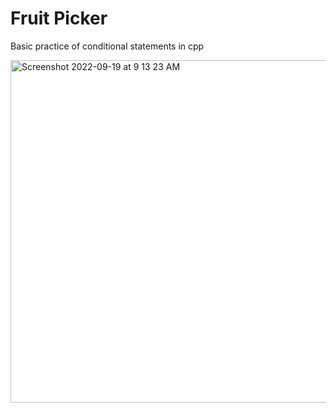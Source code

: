 # Fruit Picker
Basic practice of conditional statements in cpp

<img width="548" alt="Screenshot 2022-09-19 at 9 13 23 AM" src="https://user-images.githubusercontent.com/95617382/190948903-9a420862-04b7-45e1-8f78-db05c4508c5b.png">
